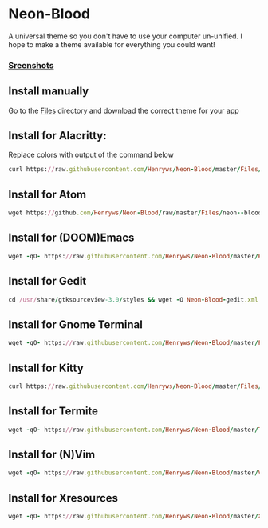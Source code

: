 # Neon-Blood
A universal theme so you don't have to use your computer un-unified. I hope to make a theme available for everything you could want! 

### [Sreenshots](https://github.com/Henryws/Neon-Blood/blob/master/screenshots/README.md#alacritty)

## Install manually
Go to the [Files](https://github.com/Henryws/Neon-Blood/tree/master/Files) directory and download the correct theme for your app

## Install for Alacritty:
Replace colors with output of the command below
```ruby
curl https://raw.githubusercontent.com/Henryws/Neon-Blood/master/Files/Alacritty.txt
```
## Install for Atom
```ruby
wget https://github.com/Henryws/Neon-Blood/raw/master/Files/neon--blood--atom-syntax.tar.xz && tar -xf neon--blood--atom-syntax.tar.xz && cd neon--blood--atom-syntax && apm install
```
## Install for (DOOM)Emacs
```ruby
wget -qO- https://raw.githubusercontent.com/Henryws/Neon-Blood/master/Emacs/install.sh | bash
```
## Install for Gedit
```ruby
cd /usr/share/gtksourceview-3.0/styles && wget -O Neon-Blood-gedit.xml https://raw.githubusercontent.com/Henryws/Neon-Blood/master/Files/Neon-Blood-gedit.xml
```
## Install for Gnome Terminal
```ruby
wget -qO- https://raw.githubusercontent.com/Henryws/Neon-Blood/master/Files/Gnome-Terminal.sh | bash
```
## Install for Kitty
```ruby
curl https://raw.githubusercontent.com/Henryws/Neon-Blood/master/Files/kitty.txt >> ~/.config/kitty/kitty.conf
```
## Install for Termite
```ruby
wget -qO- https://raw.githubusercontent.com/Henryws/Neon-Blood/master/Termite/install.sh | bash
```
## Install for (N)Vim
```ruby
wget -qO- https://raw.githubusercontent.com/Henryws/Neon-Blood/master/Vim/install.sh | bash
```
## Install for Xresources
```ruby
wget -qO- https://raw.githubusercontent.com/Henryws/Neon-Blood/master/Xresources/install.sh | bash
```
